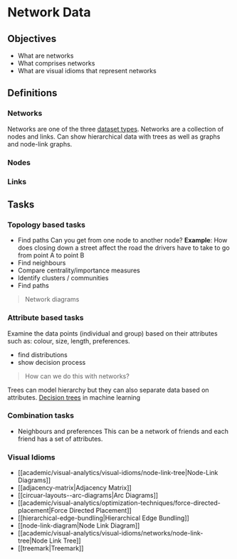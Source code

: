 # Network Data 
## Objectives 
- What are networks 
- What comprises networks 
- What are visual idioms that represent networks

## Definitions
### Networks
Networks are one of the three [dataset types](dataset-types.md). Networks are a collection of nodes and links. Can show hierarchical data with trees as well as graphs and node-link graphs. 
### Nodes
### Links

## Tasks 
### Topology based tasks 
- Find paths 
Can you get from one node to another node? 
**Example**: How does closing down a street affect the road the drivers have to take to go from point A to point B 
- Find neighbours 
- Compare centrality/importance measures 
- Identify clusters / communities 
- Find paths
> Network diagrams

### Attribute based tasks
Examine the data points (individual and group) based on their attributes such as: colour, size, length, preferences. 
- find distributions
- show decision process
> How can we do this with networks? 

 Trees can model hierarchy but they can also separate data based on attributes. [Decision trees](academic/machine-learning/decision-tree/decision-tree) in machine learning 

### Combination tasks 
- Neighbours and preferences 
This can be a network of friends and each friend has a set of attributes. 

### Visual Idioms 
- [[academic/visual-analytics/visual-idioms/node-link-tree|Node-Link Diagrams]]
- [[adjacency-matrix|Adjacency Matrix]]
- [[circuar-layouts--arc-diagrams|Arc Diagrams]]
- [[academic/visual-analytics/optimization-techniques/force-directed-placement|Force Directed Placement]]
- [[hierarchical-edge-bundling|Hierarchical Edge Bundling]]
- [[node-link-diagram|Node Link Diagram]]
- [[academic/visual-analytics/visual-idioms/networks/node-link-tree|Node Link Tree]]
- [[treemark|Treemark]]